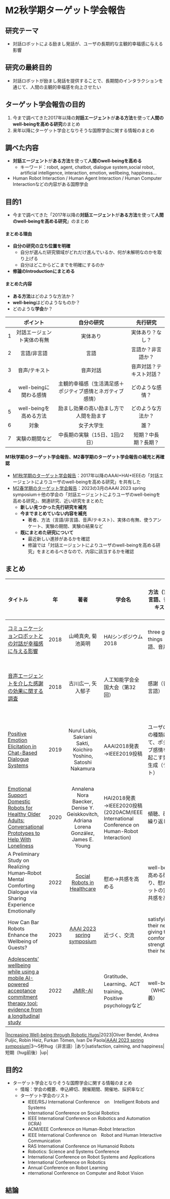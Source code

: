 # M2秋学期ターゲット学会報告
## 研究テーマ
- 対話ロボットによる励まし発話が、ユーザの長期的な主観的幸福感に与える影響

## 研究の最終目的
- 対話ロボットが励まし発話を提供することで、長期間のインタラクションを通じて、人間の主観的幸福感を向上させたい

## ターゲット学会報告の目的
1. 今まで調べてきた2017年以降の**対話エージェント**が**ある方法**を使って**人間のwell-beingを高める研究**のまとめ
2. 来年以降にターゲット学会となりそうな国際学会に関する情報のまとめ

## 調べた内容
- **対話エージェント**が**ある方法**を使って**人間のwell-beingを高める**
    - キーワード：robot, agent, chatbot, dialogue system,social robot, artificial intelligence, interaction, emotion, wellbeing, happiness...
- Human Robot Interaction / Human Agent Interaction / Human Computer Interactionなどの内容がある国際学会

## 目的1
- 今まで調べてきた「2017年以降の**対話エージェント**が**ある方法**を使って**人間のwell-beingを高める研究**」のまとめ
#### まとめる理由
- **自分の研究の立ち位置を明確**
    - 自分が選んだ研究領域がどれだけ進んでいるか、何が未解明なのかを取り上げる
    - 自分はどこからどこまでを明確にするのか
- **修論のIntroductionにまとめる**
#### まとめた内容
- **ある方法**はどのような方法か？
- **well-being**はどのようなものか？
- どのような**学会**か？

||ポイント|自分の研究|先行研究|
|:---|:---:|:---:|:---:|
|1|対話エージェント実体の有無|実体あり|実体あり？なし？|
|2|言語/非言語|言語|言語か？非言語か？|
|3|音声/テキスト|音声対話|音声対話？テキスト対話？|
|4|well-beingに関わる感情|主観的幸福感（生活満足感＋ポジティブ感情とネガティブ感情）|どのような感情？|
|5|well-beingを高める方法|励まし効果の高い励まし方で人間を励ます|どのような方法か？|
|6|対象|女子大学生|誰？|
|7|実験の期間など|中長期の実験（15日、1回/2日）|短期？中長期？長期？|

#### M1秋学期のターゲット学会報告、M2春学期のターゲット学会報告の補充と再確認
- [M1秋学期のターゲット学会報告](https://github.com/kikuchiken-waseda/Xiang-Lingxuan/blob/master/M1/seminar/autumn/20221128%E3%82%BF%E3%83%BC%E3%82%B2%E3%83%83%E3%83%88%E5%AD%A6%E4%BC%9A.md)：2017年以降のAAAI+HAI+IEEEの「対話エージェントによりユーザのwell-beingを高める研究」を共有した
- [M2春学期のターゲット学会報告](https://github.com/kikuchiken-waseda/Xiang-Lingxuan/edit/master/M2/seminar/spring/20230703%E3%82%BF%E3%83%BC%E3%82%B2%E3%83%83%E3%83%88%E5%AD%A6%E4%BC%9A.md)：2023の3月のAAAI 2023 spring symposium＋他の学会の「対話エージェントによりユーザのwell-beingを高める研究」、関連研究、近い研究をまとめた
    - **新しい見つかった先行研究を補充** 
    - **今までまとめていない内容を補充**
        - 著者、方法（言語/非言語、音声/テキスト）、実体の有無、使うアンケート、実験の期間、実験の結果など
    - **既にまとめた研究について**
        - 最近新しい進捗があるかを確認
        - 修論では「対話エージェントによりユーザのwell-beingを高める研究」をまとめるべきなので、内容に該当するかを確認


## まとめ

|タイトル|年|著者|学会名|方法（言語/非言語、音声/テキスト）|実体の有無|well-beingとは|実験の期間|実験の結果|メモ（進捗更新など）|
|:---|:---:|:---:|---|---|---|:---:|---|:---:|:---:|
|[コミュニケーションロボットとの対話が幸福感に与える影響](https://hai-conference.net/proceedings/HAI2018/pdf/P-5.pdf)|2018|山崎真央, 菊池英明|HAIシンポジウム2018|three good things（言語、音声）|あり|主観的幸福感（[伊藤らのアンケート](https://www.jstage.jst.go.jp/article/jjpsy1926/74/3/74_3_276/_pdf)）|7-8日|半数以上up|更新なし|
|[音声エージェントを介した感謝の効果に関する調査](https://www.jstage.jst.go.jp/article/pjsai/JSAI2018/0/JSAI2018_4J104/_pdf/-char/ja)|2018|古川広一, 矢入郁子|人工知能学会全国大会（第32回）|感謝（音声、言語）|あり|ポジティブ感情とネガティブ感情（PANAS日本語版）|短期（対話の直後）|up|更新なし|
|[Positive Emotion Elicitation in Chat-Based Dialogue Systems](https://github.com/kikuchiken-waseda/Xiang-Lingxuan/blob/master/M1/image/Positive%20Emotion%20Elicitation%20in%20Chat-Based%20Dialogue%20Systems.pdf)|2019|Nurul Lubis, Sakriani Sakti, Koichiro Yoshino, Satoshi Nakamura|AAAI2018発表→IEEE2019投稿|ユーザの感情の種類に対して、ポジティブ感情を引き起こす発話を生成（テキスト）|なし|ポジティブ感情|インタラクション実験は実施しなかった|システム開発した|更新なし、2019年関連研究[Dialogue Model and Response Generation for　Emotion Improvement Elicitation](https://ahcweb01.naist.jp/papers/conference/2019/201912_ConvAI_NeurIPS_nurul/201912_ConvAI_NeurIPS_nurul.paper.pdf)|
|[Emotional Support Domestic Robots for Healthy Older Adults: Conversational Prototypes to Help With Loneliness](https://hci.cs.umanitoba.ca/assets/publication_files/emotional_support_domestic_robot_-_published.pdf)|2020|Annalena Nora Baecker, Denise Y. Geiskkovitch, Adriana Lorena González, James E. Young|HAI2018発表→IEEE2020投稿(2020ACM/IEEE International Conference on Human-Robot Interaction)|傾聴、確認、繰り返し||孤独感の軽減|あり|
|A Preliminary Study on Realizing Human–Robot Mental Comforting Dialogue via Sharing Experience Emotionally|2022|[Social Robots in Healthcare](https://www.mdpi.com/journal/sensors/special_issues/SRH)|慰め→共感を高める|well-beingを高める研究より、慰めロボットの実現→共感を高める|あり|
|How Can Bar Robots Enhance the Wellbeing of Guests?|2023|[AAAI 2023 spring symposium](http://www.cas.lab.uec.ac.jp/wordpress/aaai_spring_2023/)|近づく、交流|satisfying their needs, giving them comfort, strengthening their health|あり|
|[Adolescents’ wellbeing while using a mobile AI-powered acceptance commitment therapy tool: evidence from a longitudinal study](https://ai.jmir.org/2022/1/e38171)|2022|[JMIR-AI](https://ai.jmir.org/)|Gratitude、Learning、ACT training、Positive psychologyなど|well-being（WHOの定義）|あり|

|[Increasing Well-being through Robotic Hugs](https://arxiv.org/pdf/2304.14409.pdf)|2023|Oliver Bendel, Andrea Puljic, Robin Heiz, Furkan Tömen, Ivan De Paola|[AAAI 2023 spring symposium](http://www.cas.lab.uec.ac.jp/wordpress/aaai_spring_2023/)|3〜5秒hug（非言語）|あり|satisfaction, calming, and happiness|短期（hug前後）|up|


## 目的2
- ターゲット学会となりそうな国際学会に関する情報のまとめ
    - 情報：学会の概要、申込締切、開催期間、開催地、採択率など
    - ターゲット学会のリスト
        - IEEE/RSJ International Conference　on　Intelligent Robots and Systems
        - International Conference on Social Robotics
        - IEEE International Conference on Robotics and Automation (ICRA)
        - ACM/IEEE Conference on Human-Robot Interaction
        - IEEE International Conference on　Robot and Human Interactive Communication
        - RAS International Conference on Humanoid Robots
        - Robotics: Science and Systems Conference
        - International Conference on Robot Systems and Applications
        - International Conference on Robotics
        - Annual Conference on Robot Learning
        - nternational Conference on Computer and Robot Vision


## 結論
